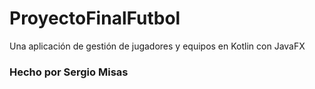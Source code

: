 # ProyectoFinalFutbol
Una aplicación de gestión de jugadores y equipos en Kotlin con JavaFX

### Hecho por Sergio Misas

